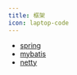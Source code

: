 ```yaml
---
title: 框架
icon: laptop-code
---
```


- [spring](./spring/README.md)
- [mybatis](./mybatis/README.md)
- [netty](./netty/README.md)
